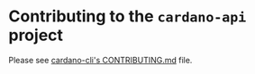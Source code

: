 # Contributing to the `cardano-api` project

Please see [cardano-cli's CONTRIBUTING.md](https://github.com/input-output-hk/cardano-cli/blob/master/CONTRIBUTING.md) file.
